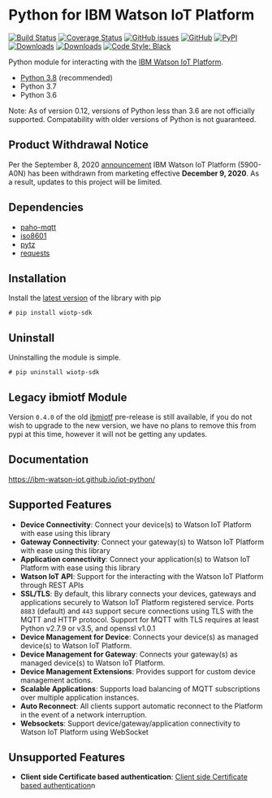 # Python for IBM Watson IoT Platform

[![Build Status](https://travis-ci.org/ibm-watson-iot/iot-python.svg?branch=master)](https://travis-ci.org/ibm-watson-iot/iot-python)
[![Coverage Status](https://coveralls.io/repos/github/ibm-watson-iot/iot-python/badge.svg?branch=master)](https://coveralls.io/github/ibm-watson-iot/iot-python?branch=master)
[![GitHub issues](https://img.shields.io/github/issues/ibm-watson-iot/iot-python.svg)](https://github.com/ibm-watson-iot/iot-python/issues)
[![GitHub](https://img.shields.io/github/license/ibm-watson-iot/iot-python.svg)](https://github.com/ibm-watson-iot/iot-python/blob/master/LICENSE)
[![PyPI](https://img.shields.io/pypi/v/wiotp-sdk.svg)](https://pypi.org/project/wiotp-sdk/)
[![Downloads](https://pepy.tech/badge/ibmiotf)](https://pepy.tech/project/ibmiotf)
[![Downloads](https://pepy.tech/badge/wiotp-sdk)](https://pepy.tech/project/wiotp-sdk)
[![Code Style: Black](https://img.shields.io/badge/code%20style-black-000000.svg)](https://github.com/ambv/black)

Python module for interacting with the [IBM Watson IoT Platform](https://internetofthings.ibmcloud.com).

- [Python 3.8](https://www.python.org/downloads/release/python-382/)  (recommended)
- Python 3.7
- Python 3.6

Note: As of version 0.12, versions of Python less than 3.6 are not officially supported.  Compatability with older versions of Python is not guaranteed.

## Product Withdrawal Notice
Per the September 8, 2020 [announcement](https://www-01.ibm.com/common/ssi/cgi-bin/ssialias?subtype=ca&infotype=an&appname=iSource&supplier=897&letternum=ENUS920-136#rprodnx) IBM Watson IoT Platform (5900-A0N) has been withdrawn from marketing effective **December 9, 2020**.  As a result, updates to this project will be limited.


## Dependencies

-  [paho-mqtt](https://pypi.python.org/pypi/paho-mqtt)
-  [iso8601](https://pypi.python.org/pypi/iso8601)
-  [pytz](https://pypi.python.org/pypi/pytz)
-  [requests](https://pypi.python.org/pypi/requests)


## Installation

Install the [latest version](https://pypi.org/project/wiotp-sdk/) of the library with pip

```
# pip install wiotp-sdk
```


## Uninstall

Uninstalling the module is simple.

```
# pip uninstall wiotp-sdk
```

## Legacy ibmiotf Module

Version `0.4.0` of the old [ibmiotf](https://pypi.python.org/pypi/ibmiotf) pre-release is still available, if you do not wish to upgrade to the new version, we have no plans to remove this from pypi at this time, however it will not be getting any updates.


## Documentation

https://ibm-watson-iot.github.io/iot-python/


## Supported Features

- **Device Connectivity**: Connect your device(s) to Watson IoT Platform with ease using this library
- **Gateway Connectivity**: Connect your gateway(s) to Watson IoT Platform with ease using this library
- **Application connectivity**: Connect your application(s) to Watson IoT Platform with ease using this library
- **Watson IoT API**: Support for the interacting with the Watson IoT Platform through REST APIs
- **SSL/TLS**: By default, this library connects your devices, gateways and applications securely to Watson IoT Platform registered service. Ports `8883` (default) and `443` support secure connections using TLS with the MQTT and HTTP protocol. Support for MQTT with TLS requires at least Python v2.7.9 or v3.5, and openssl v1.0.1
- **Device Management for Device**: Connects your device(s) as managed device(s) to Watson IoT Platform.
- **Device Management for Gateway**: Connects your gateway(s) as managed device(s) to Watson IoT Platform.
- **Device Management Extensions**: Provides support for custom device management actions.
- **Scalable Applications**: Supports load balancing of MQTT subscriptions over multiple application instances.
- **Auto Reconnect**: All clients support automatic reconnect to the Platform in the event of a network interruption.
- **Websockets**: Support device/gateway/application connectivity to Watson IoT Platform using WebSocket


## Unsupported Features
- **Client side Certificate based authentication**: [Client side Certificate based authentication](https://console.ng.bluemix.net/docs/services/IoT/reference/security/RM_security.html)n
